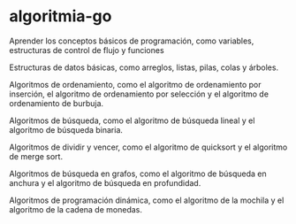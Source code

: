 # algoritmia-go
Aprender los conceptos básicos de programación, como variables, estructuras de control de flujo y funciones

Estructuras de datos básicas, como arreglos, listas, pilas, colas y árboles.

Algoritmos de ordenamiento, como el algoritmo de ordenamiento por inserción, el algoritmo de ordenamiento por selección y el algoritmo de ordenamiento de burbuja.

Algoritmos de búsqueda, como el algoritmo de búsqueda lineal y el algoritmo de búsqueda binaria.

Algoritmos de dividir y vencer, como el algoritmo de quicksort y el algoritmo de merge sort.

Algoritmos de búsqueda en grafos, como el algoritmo de búsqueda en anchura y el algoritmo de búsqueda en profundidad.

Algoritmos de programación dinámica, como el algoritmo de la mochila y el algoritmo de la cadena de monedas.
